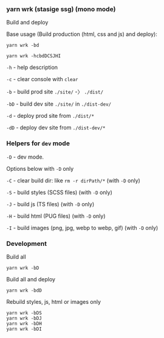 ### yarn wrk (stasige ssg) (mono mode) 
Build and deploy

Base usage (Build production (html, css and js) and deploy):
```shell
yarn wrk -bd
```

```shell
yarn wrk -hcbdDCSJHI
```

`-h` - help description

`-c`  - clear console with `clear`


`-b`  - build prod site `./site/` -〉 `./dist/`

`-bD`  - build dev site `./site/` in `./dist-dev/`

`-d`  - deploy prod site from `./dist/*`

`-dD`  - deploy dev site from `./dist-dev/*`

### Helpers for `dev` mode

`-D`  - dev mode.

Options below with `-D` only

`-C`  - clear build dir: like `rm -r dirPath/*`  (with `-D` only)

`-S`  - build styles (SCSS files) (with `-D` only)

`-J`  - build js (TS files) (with `-D` only)

`-H`  - build html (PUG files) (with `-D` only)

`-I`  - build images (png, jpg, webp to webp, gif) (with `-D` only)

### Development

Build all
```shell
yarn wrk -bD
```
Build all and deploy
```shell
yarn wrk -bdD
```
Rebuild styles, js, html or images only 
```shell
yarn wrk -bDS 
yarn wrk -bDJ 
yarn wrk -bDH 
yarn wrk -bDI 
```

